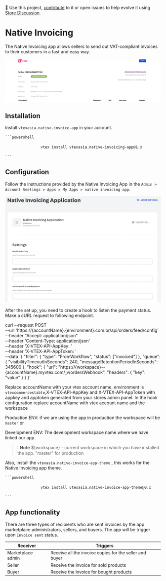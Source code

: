 📢 Use this project, [contribute](https://github.com/vtex-apps/native-invoicing-app) to it or open issues to help evolve it using [Store Discussion](https://github.com/vtex-apps/store-discussion).

# Native Invoicing

The Native Invoicing app allows sellers to send out VAT-compliant invoices to their customers in a fast and easy way.

![Getting Started](NI.png)

## Installation

Install `vtexasia.native-invoice-app` in your account.

    ```powershell
                    
                    vtex install vtexasia.native-invoicing-app@1.x  

    ``` 


## Configuration

Follow the instructions provided by the Native Invoicing App in the `Admin > Account Seetings > Apps > My Apps > native invoicing app`.

![Getting Started](setting.png)

After the set up, you need to create a hook to listen the payment status. Make a cURL request to following endpoint.

<!-- https://${workspace}--{{account}}.myvtex.com/_v/orderhooks/create -->


curl --request POST \
 --url 'https://{accountName}.{environment}.com.br/api/orders/feed/config' \
 --header "Accept: application/json" \
 --header 'Content-Type: application/json' \
 --header 'X-VTEX-API-AppKey: ' \
 --header 'X-VTEX-API-AppToken: ' \
 --data '{
        "filter": {
          "type": "FromWorkflow",
          "status": ["invoiced"]
        },
        "queue": {
          "visibilityTimeoutInSeconds": 240,
          "messageRetentionPeriodInSeconds": 345600
        },
        "hook": {
          "url": "https://{workspace}--{accountName}.myvtex.com/_v/ordersWebhook",
          "headers": {
            "key": "value"
          }
        }
      }'

Replace accountName with your vtex account name, environment is `vtexcommercestable`,X-VTEX-API-AppKey and X-VTEX-API-AppToken with appkey and apptoken generated from your stores admin panel. In the hook configuration replace accountName with vtex account name and the 
workspace 

Production ENV: 
if we are using the app in production the workspace will be `master` or

Development ENV: 
The development workspace name where we have linked our app.


>ℹ️ **Note**
>${workspace} - current workspace in which you have installed the app.
>"master" for production


Also, install the `vtexasia.native-invoice-app-theme` , this works for the Native Invoicing app theme.

    ```powershell
                    
                    vtex install vtexasia.native-invoice-app-theme@0.x

    ``` 

## App functionality

There are three types of recipients who are sent invoices by the app: marketplace administrators, sellers, and buyers. The app will be trigger upon `Invoice sent` status.

| Receiver | Triggers |
| --- | --- |
| Marketplace admin | Receive all the invoice copies for the seller and buyer |
| Seller | Receive the invoice for sold products |
| Buyer | Receive the invoice for bought products |